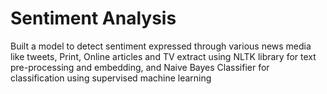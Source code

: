 # Sentiment Analysis
Built a model to detect sentiment expressed through various news media like tweets, Print, Online articles and TV extract using NLTK library for text pre-processing and embedding, and Naive Bayes Classifier for classification using supervised machine learning
